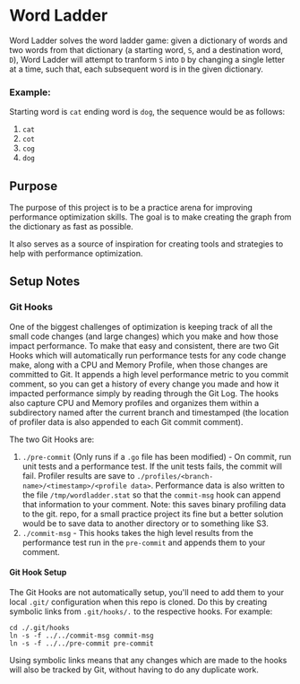 # Word Ladder
Word Ladder solves the word ladder game: given a dictionary of words and two words from that dictionary (a starting word, `S`, and a destination word, `D`), Word Ladder will attempt to tranform `S` into `D` by changing a single letter at a time, such that, each subsequent word is in the given 
dictionary.

### Example:
Starting word is `cat` ending word is `dog`, the sequence would be as follows:

1. `cat`
2. `cot`
3. `cog`
4. `dog`

## Purpose
The purpose of this project is to be a practice arena for improving performance optimization skills.  The goal is to make creating
the graph from the dictionary as fast as possible.

It also serves as a source of inspiration for creating tools and strategies to help with performance optimization.

## Setup Notes
### Git Hooks
One of the biggest challenges of optimization is keeping track of all the small code changes (and large changes) which you make
and how those impact performance.  To make that easy and consistent, there are two Git Hooks which will automatically run performance
tests for any code change make, along with a CPU and Memory Profile, when those changes are committed to Git.  It appends a high level
performance metric to you commit comment, so you can get a history of every change you made and how it impacted performance simply by
reading through the Git Log. The hooks also capture CPU and Memory profiles and organizes them within a subdirectory named after the
current branch and timestamped (the location of profiler data is also appended to each Git commit comment).

The two Git Hooks are:

1. `./pre-commit` (Only runs if a `.go` file has been modified) - On commit, run unit tests and a performance test.  If the unit tests fails, 
the commit will fail. Profiler results are save to `./profiles/<branch-name>/<timestamp>/<profile data>`. Performance data is also written to the file 
`/tmp/wordladder.stat` so that the `commit-msg` hook can append that information to your comment.  Note: this saves binary profiling data to the git.
repo, for a small practice project its fine but a better solution would be to save data to another directory or to something like S3.
2. `./commit-msg` - This hooks takes the high level results from the performance test run in the `pre-commit`
and appends them to your comment.

#### Git Hook Setup
The Git Hooks are not automatically setup, you'll need to add them to your local `.git/` configuration when this repo is cloned.  Do this
by creating symbolic links from `.git/hooks/.` to the respective hooks.  For example:

```
cd ./.git/hooks
ln -s -f ../../commit-msg commit-msg
ln -s -f ../../pre-commit pre-commit
```

Using symbolic links means that any changes which are made to the hooks will also be tracked by Git, without having to do any duplicate
work.